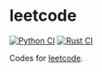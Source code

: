 # leetcode

[![Python CI](https://github.com/bioerrorlog/leetcode/actions/workflows/python-ci.yml/badge.svg)](https://github.com/bioerrorlog/leetcode/actions/workflows/python-ci.yml)
[![Rust CI](https://github.com/bioerrorlog/leetcode/actions/workflows/rust-ci.yml/badge.svg)](https://github.com/bioerrorlog/leetcode/actions/workflows/rust-ci.yml)

Codes for [leetcode](https://leetcode.com/problemset/all/).
